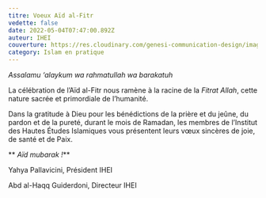 ```yaml
---
titre: Voeux Aïd al-Fitr
vedette: false
date: 2022-05-04T07:47:00.892Z
auteur: IHEI
couverture: https://res.cloudinary.com/genesi-communication-design/image/upload/v1604579457/ihei/couvertures/1590700148_sxtnow.png
category: Islam en pratique
---
```

*Assalamu ‘alaykum wa rahmatullah wa barakatuh* 

La célébration de l’Aïd al-Fitr nous ramène à la racine de la *Fitrat Allah*, cette nature sacrée et primordiale de l’humanité. 

Dans la gratitude à Dieu pour les bénédictions de la prière et du jeûne, du pardon et de la pureté, durant le mois de Ramadan, les membres de l’Institut des Hautes Études Islamiques vous présentent leurs vœux sincères de joie, de santé et de Paix.

** *Aïd mubarak !***

Yahya Pallavicini, Président IHEI</br>

Abd al-Haqq Guiderdoni, Directeur IHEI